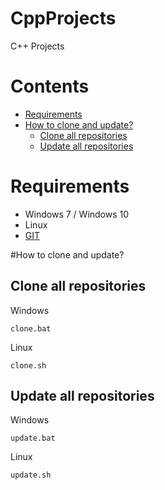 # CppProjects
C++ Projects

# Contents
  * [Requirements](#requirements)
  * [How to clone and update?](#how-to-clone-and-update)
    * [Clone all repositories](#clone-all-repositories)
    * [Update all repositories](#update-all-repositories)

# Requirements
* Windows 7 / Windows 10
* Linux
* [GIT](https://git-scm.com/)

#How to clone and update?

## Clone all repositories

Windows
```
clone.bat
```

Linux
```
clone.sh
```

## Update all repositories

Windows
```
update.bat
```

Linux
```
update.sh
```
